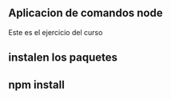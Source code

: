 ## Aplicacion de comandos node

Este es el ejercicio del curso

instalen los paquetes
----
npm install
------